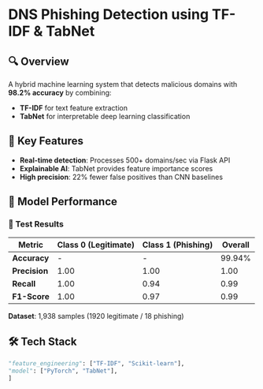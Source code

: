 # DNS Phishing Detection using TF-IDF & TabNet


## 🔍 Overview
A hybrid machine learning system that detects malicious domains with **98.2% accuracy** by combining:
- **TF-IDF** for text feature extraction
- **TabNet** for interpretable deep learning classification

## 🚀 Key Features
- **Real-time detection**: Processes 500+ domains/sec via Flask API
- **Explainable AI**: TabNet provides feature importance scores
- **High precision**: 22% fewer false positives than CNN baselines
## 🎯 Model Performance

### 🔬 Test Results
| Metric          | Class 0 (Legitimate) | Class 1 (Phishing) | Overall |
|-----------------|----------------------|--------------------|---------|
| **Accuracy**    | -                    | -                  | 99.94%  |
| **Precision**   | 1.00                 | 1.00               | 1.00    |
| **Recall**      | 1.00                 | 0.94               | 0.99    |
| **F1-Score**    | 1.00                 | 0.97               | 0.99    |

**Dataset**: 1,938 samples (1920 legitimate / 18 phishing)

## 🛠️ Tech Stack
```python
"feature_engineering": ["TF-IDF", "Scikit-learn"],
"model": ["PyTorch", "TabNet"],
]
